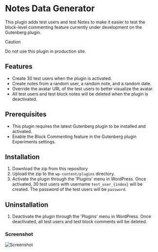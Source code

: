 # Notes Data Generator

This plugin adds test users and test Notes to make it easier to test the block-level commenting feature currently under development on the Gutenberg plugin.

> [!CAUTION]
> Do not use this plugin in production site.

## Features

- Create 30 test users when the plugin is activated.
- Create notes from a random user, a random note, and a random date.
- Override the avatar URL of the test users to better visualize the avatar.
- All test users and test block notes will be deleted when the plugin is deactivated.

## Prerequisites

- This plugin requires the latest Gutenberg plugin to be installed and activated.
- Enable the Block Commenting feature in the Gutenberg plugin Experiments settings.

## Installation

1. Download the zip from this repository
2. Upload the zip to the `wp-content/plugins` directory.
3. Activate the plugin through the 'Plugins' menu in WordPress. Once activated, 30 test users with username `test_user_{index}` will be created. The password of the test users will be `password`.

## Uninstallation

1. Deactivate the plugin through the 'Plugins' menu in WordPress. Once deactivated, all test users and test block comments will be deleted.

### Screenshot

![Screenshot](https://raw.githubusercontent.com/t-hamano/notes-data-generator/refs/heads/main/screenshot.png)
